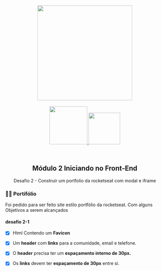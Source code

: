 <h1 align="center">
    <img src="https://camo.githubusercontent.com/268b1344409fac98c4eeda520482b6910c4ddcba/68747470733a2f2f73746f726167652e676f6f676c65617069732e636f6d2f676f6c64656e2d77696e642f626f6f7463616d702d6c61756e6368626173652f6c6f676f2e706e67" width="300" style="text-align:center"/>
</h1>
<p align="center">
    <a href="https://github.com/JonasBezerra" >
        <img src="https://img.shields.io/static/v1?label=Made%20By&message=Jonas&color=rgb(253,149,31)&style=solid-square&logo=github" width="120px">
    </a>
    <a href="https://github.com/JonasBezerra/Introducao_a_Programacao_Web/blob/master/LICENSE" >
        <img src="https://img.shields.io/static/v1?label=License&message=Mit&color=rgb(253,149,31)&style=solid-square&logo=github" width="100px">
    </a>
</p> 
<br>
<h2 align="center">Módulo 2 Iniciando no Front-End</h2>
<p align="center">Desafio 2 - Construir um portfolio da rocketseat com modal e iframe</p> 


### ✍🏼 Portifólio
Foi pedido para ser feito site estilo portfólio da rocketseat. Com alguns Objetivos a serem alcançados

#### desafio 2-1

- [x] Html Contendo um **Favicon**
- [x] Um **header** com **links** para a comunidade, email e telefone.
- [x] O **header** precisa ter um **espaçamento interno de 30px.**
- [x] Os **links** devem ter **espaçamento de 30px** entre si. 


